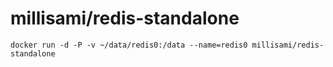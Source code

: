 
# millisami/redis-standalone

    docker run -d -P -v ~/data/redis0:/data --name=redis0 millisami/redis-standalone
